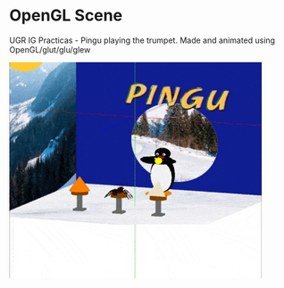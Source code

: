 # OpenGL Scene
UGR IG Practicas - Pingu playing the trumpet. Made and animated using OpenGL/glut/glu/glew

![](pingu.gif)
